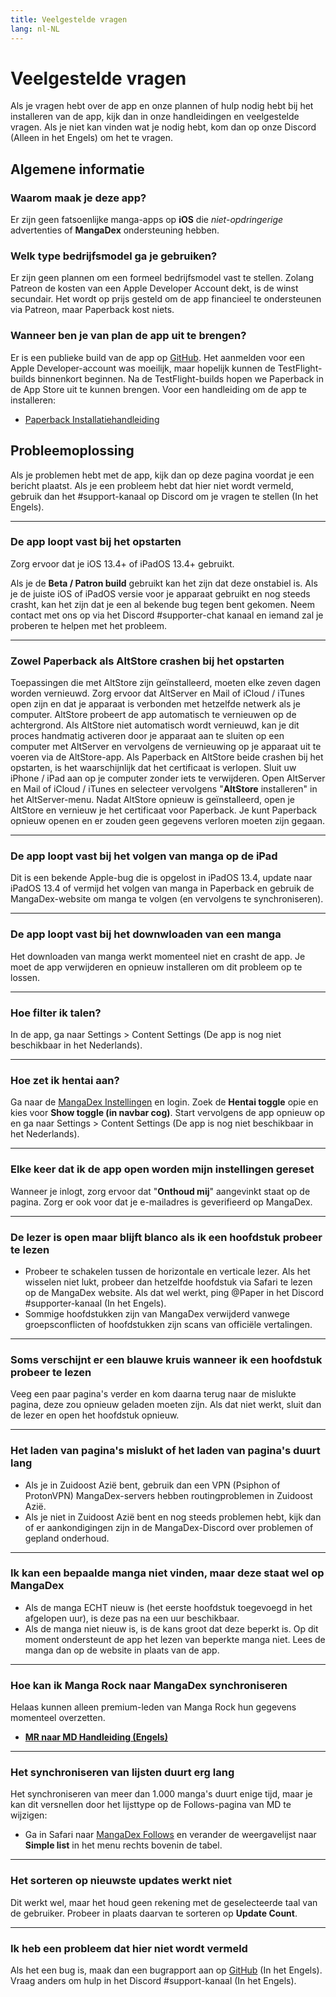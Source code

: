 ```yaml
---
title: Veelgestelde vragen
lang: nl-NL
---
```


# Veelgestelde vragen
Als je vragen hebt over de app en onze plannen of hulp nodig hebt bij het installeren van de app, kijk dan in onze handleidingen en veelgestelde vragen. Als je niet kan vinden wat je nodig hebt, kom dan op onze Discord (Alleen in het Engels) om het te vragen.

## Algemene informatie

### Waarom maak je deze app?
Er zijn geen fatsoenlijke manga-apps op **iOS** die _niet-opdringerige_ advertenties of **MangaDex** ondersteuning hebben.

### Welk type bedrijfsmodel ga je gebruiken?
Er zijn geen plannen om een formeel bedrijfsmodel vast te stellen. Zolang Patreon de kosten van een Apple Developer Account dekt, is de winst secundair. Het wordt op prijs gesteld om de app financieel te ondersteunen via Patreon, maar Paperback kost niets.

### Wanneer ben je van plan de app uit te brengen?
Er is een publieke build van de app op [GitHub](https://github.com/Paperback-iOS/app/releases). Het aanmelden voor een Apple Developer-account was moeilijk, maar hopelijk kunnen de TestFlight-builds binnenkort beginnen. Na de TestFlight-builds hopen we Paperback in de App Store uit te kunnen brengen. Voor een handleiding om de app te installeren:

 * [Paperback Installatiehandleiding](/nl/help/guides/getting-started)

## Probleemoplossing
Als je problemen hebt met de app, kijk dan op deze pagina voordat je een bericht plaatst. Als je een probleem hebt dat hier niet wordt vermeld, gebruik dan het #support-kanaal op Discord om je vragen te stellen (In het Engels).

---

### De app loopt vast bij het opstarten
Zorg ervoor dat je iOS 13.4+ of iPadOS 13.4+ gebruikt.

Als je de **Beta / Patron build** gebruikt kan het zijn dat deze onstabiel is. Als je de juiste iOS of iPadOS versie voor je apparaat gebruikt en nog steeds crasht, kan het zijn dat je een al bekende bug tegen bent gekomen. Neem contact met ons op via het Discord #supporter-chat kanaal en iemand zal je proberen te helpen met het probleem.

---

### Zowel Paperback als AltStore crashen bij het opstarten
Toepassingen die met AltStore zijn geïnstalleerd, moeten elke zeven dagen worden vernieuwd. Zorg ervoor dat AltServer en Mail of iCloud / iTunes open zijn en dat je apparaat is verbonden met hetzelfde netwerk als je computer. AltStore probeert de app automatisch te vernieuwen op de achtergrond. Als AltStore niet automatisch wordt vernieuwd, kan je dit proces handmatig activeren door je apparaat aan te sluiten op een computer met AltServer en vervolgens de vernieuwing op je apparaat uit te voeren via de AltStore-app.
Als Paperback en AltStore beide crashen bij het opstarten, is het waarschijnlijk dat het certificaat is verlopen.
Sluit uw iPhone / iPad aan op je computer zonder iets te verwijderen. Open AltServer en Mail of iCloud / iTunes en selecteer vervolgens "**AltStore** installeren" in het AltServer-menu.
Nadat AltStore opnieuw is geïnstalleerd, open je AltStore en vernieuw je het certificaat voor Paperback. Je kunt Paperback opnieuw openen en er zouden geen gegevens verloren moeten zijn gegaan.

---

### De app loopt vast bij het volgen van manga op de iPad
Dit is een bekende Apple-bug die is opgelost in iPadOS 13.4, update naar iPadOS 13.4 of vermijd het volgen van manga in Paperback en gebruik de MangaDex-website om manga te volgen (en vervolgens te synchroniseren).

---

### De app loopt vast bij het downwloaden van een manga
Het downloaden van manga werkt momenteel niet en crasht de app. Je moet de app verwijderen en opnieuw installeren om dit probleem op te lossen.

---

### Hoe filter ik talen?
In de app, ga naar Settings > Content Settings (De app is nog niet beschikbaar in het Nederlands).

---

### Hoe zet ik hentai aan?
Ga naar de [MangaDex Instellingen](https://mangadex.org/settings) en login. Zoek de **Hentai toggle** opie en kies voor **Show toggle (in navbar cog)**.
Start vervolgens de app opnieuw op en ga naar Settings > Content Settings (De app is nog niet beschikbaar in het Nederlands).

---

### Elke keer dat ik de app open worden mijn instellingen gereset
Wanneer je inlogt, zorg ervoor dat "**Onthoud mij**" aangevinkt staat op de pagina.
Zorg er ook voor dat je e-mailadres is geverifieerd op MangaDex.

---

### De lezer is open maar blijft blanco als ik een hoofdstuk probeer te lezen
 * Probeer te schakelen tussen de horizontale en verticale lezer. Als het wisselen niet lukt, probeer dan hetzelfde hoofdstuk via Safari te lezen op de MangaDex website. Als dat wel werkt, ping @Paper in het Discord #supporter-kanaal (In het Engels).
 * Sommige hoofdstukken zijn van MangaDex verwijderd vanwege groepsconflicten of hoofdstukken zijn scans van officiële vertalingen.

---

### Soms verschijnt er een blauwe kruis wanneer ik een hoofdstuk probeer te lezen
Veeg een paar pagina's verder en kom daarna terug naar de mislukte pagina, deze zou opnieuw geladen moeten zijn. Als dat niet werkt, sluit dan de lezer en open het hoofdstuk opnieuw.

---

### Het laden van pagina's mislukt of het laden van pagina's duurt lang
 * Als je in Zuidoost Azië bent, gebruik dan een VPN (Psiphon of ProtonVPN) MangaDex-servers hebben routingproblemen in Zuidoost Azië.
 * Als je niet in Zuidoost Azië bent en nog steeds problemen hebt, kijk dan of er aankondigingen zijn in de MangaDex-Discord over problemen of gepland onderhoud.

---

### Ik kan een bepaalde manga niet vinden, maar deze staat wel op MangaDex
 * Als de manga ECHT nieuw is (het eerste hoofdstuk toegevoegd in het afgelopen uur), is deze pas na een uur beschikbaar.
 * Als de manga niet nieuw is, is de kans groot dat deze beperkt is. Op dit moment ondersteunt de app het lezen van beperkte manga niet. Lees de manga dan op de website in plaats van de app.

---

### Hoe kan ik Manga Rock naar MangaDex synchroniseren
Helaas kunnen alleen premium-leden van Manga Rock hun gegevens momenteel overzetten.

 * [**MR naar MD Handleiding (Engels)**](https://www.reddit.com/r/mangarockapp/comments/f89aie/tool_exporting_mr_favorites/)

---

### Het synchroniseren van lijsten duurt erg lang
Het synchroniseren van meer dan 1.000 manga's duurt enige tijd, maar je kan dit versnellen door het lijsttype op de Follows-pagina van MD te wijzigen:

 * Ga in Safari naar [MangaDex Follows](https://mangadex.org/follows/manga/) en verander de weergavelijst naar **Simple list** in het menu rechts bovenin de tabel.

---

### Het sorteren op nieuwste updates werkt niet
Dit werkt wel, maar het houd geen rekening met de geselecteerde taal van de gebruiker. Probeer in plaats daarvan te sorteren op **Update Count**.

---

### Ik heb een probleem dat hier niet wordt vermeld
Als het een bug is, maak dan een bugrapport aan op [GitHub](https://github.com/Paperback-iOS/app/issues) (In het Engels). Vraag anders om hulp in het Discord #support-kanaal (In het Engels).
